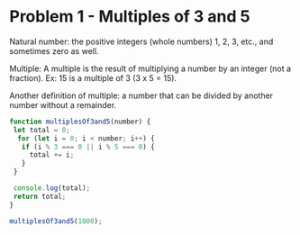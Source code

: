 # Problem 1 - Multiples of 3 and 5

Natural number: the positive integers (whole numbers) 1, 2, 3, etc., and sometimes zero as well.

Multiple: A multiple is the result of multiplying a number by an integer (not a fraction). Ex: 15 is a multiple of 3 (3 x 5 = 15).

Another definition of multiple: a number that can be divided by another number without a remainder.

```js
function multiplesOf3and5(number) {
 let total = 0;
  for (let i = 0; i < number; i++) {
   if (i % 3 === 0 || i % 5 === 0) {
     total += i;
   }
 }

 console.log(total);
 return total;
}

multiplesOf3and5(1000);
```
